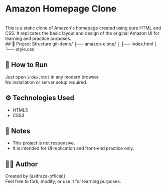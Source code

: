 # Amazon Homepage Clone
<br>
This is a static clone of Amazon's homepage created using pure HTML and CSS.  
It replicates the basic layout and design of the original Amazon UI for learning and practice purposes.
<br>
## 📁 Project Structure
git-demo/ ├── amazon-clone/ │   ├── index.html │   └── style.css
<br>

## 🚀 How to Run

Just open `index.html` in any modern browser.  
No installation or server setup required.

## ⚙️ Technologies Used

- HTML5
- CSS3

## 📌 Notes

- This project is not responsive.
- It is intended for UI replication and front-end practice only.

## 🧑‍💻 Author

Created by [asifraza-pfficial]  
Feel free to fork, modify, or use it for learning purposes.


